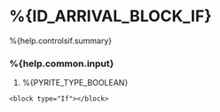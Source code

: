 # %{ID_ARRIVAL_BLOCK_IF}

%{help.controlsif.summary}

### %{help.common.input}

1. %{PYRITE_TYPE_BOOLEAN}

```
<block type="If"></block>
```
